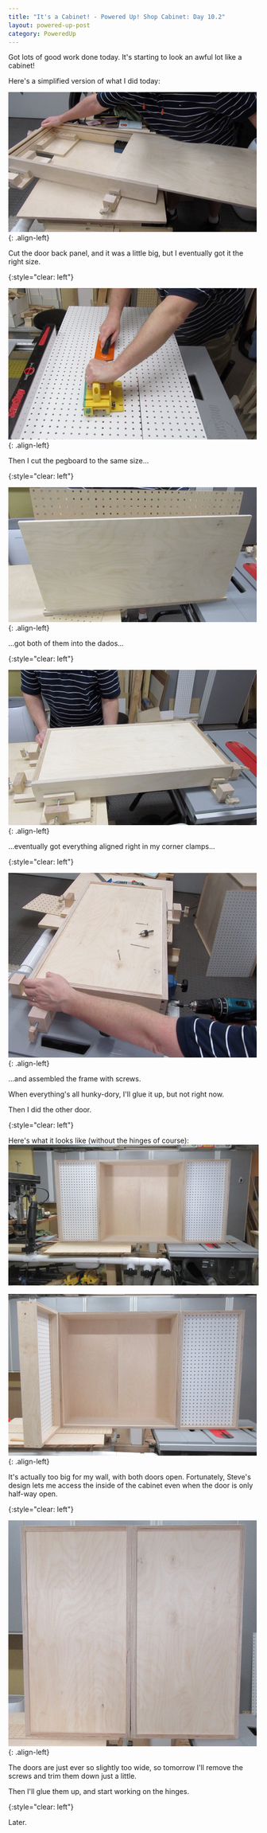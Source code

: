 ```yaml
---
title: "It's a Cabinet! - Powered Up! Shop Cabinet: Day 10.2"
layout: powered-up-post
category: PoweredUp
---
```

Got lots of good work done today. It's starting to look an awful lot like a cabinet!

Here's a simplified version of what I did today:

![](/assets/images-posts/powered-up-1/powered-up-1-10-2-01.jpg){: .align-left}

Cut the door back panel, and it was a little big, but I eventually got it the right size.

{:style="clear: left"}

![](/assets/images-posts/powered-up-1/powered-up-1-10-2-02.jpg){: .align-left}

Then I cut the pegboard to the same size...

{:style="clear: left"}

![](/assets/images-posts/powered-up-1/powered-up-1-10-2-03.jpg){: .align-left}

...got both of them into the dados...

{:style="clear: left"}

![](/assets/images-posts/powered-up-1/powered-up-1-10-2-04.jpg){: .align-left}

...eventually got everything aligned right in my corner clamps...

{:style="clear: left"}

![](/assets/images-posts/powered-up-1/powered-up-1-10-2-05.jpg){: .align-left}

...and assembled the frame with screws.

When everything's all hunky-dory, I'll glue it up, but not right now.

Then I did the other door.

{:style="clear: left"}

Here's what it looks like (without the hinges of course):
![](/assets/images-posts/powered-up-1/powered-up-1-10-2-06.jpg)

![](/assets/images-posts/powered-up-1/powered-up-1-10-2-07.jpg){: .align-left}

It's actually too big for my wall, with both doors open. Fortunately, Steve's design lets me access the inside of the cabinet even when the door is only half-way open.

{:style="clear: left"}

![](/assets/images-posts/powered-up-1/powered-up-1-10-2-08.jpg){: .align-left}

The doors are just ever so slightly too wide, so tomorrow I'll remove the screws and trim them down just a little.

Then I'll glue them up, and start working on the hinges.

{:style="clear: left"}

Later.

